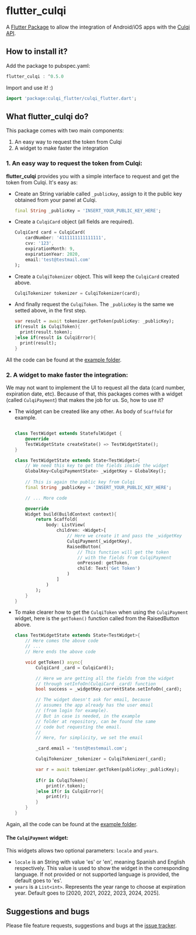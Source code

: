 # flutter_culqi

A [Flutter Package]() to allow the integration of Android/iOS apps with the [Culqi API](https://www.culqi.com/docs/#/).

## How to install it?

Add the package to pubspec.yaml:
```dart
flutter_culqi : ^0.5.0
```

Import and use it! :)
``` dart
import 'package:culqi_flutter/culqi_flutter.dart';
```

## What **flutter_culqi** do?

This package comes with two main components:
1. An easy way to request the token from Culqi
2. A widget to make faster the integration

### 1. An easy way to request the token from Culqi:

**flutter_culqi** provides you with a simple interface to request and get the token from Culqi. It's easy as:

+ Create an String variable called `_publicKey`, assign to it the public key obtained from your panel at Culqi.
    ```dart
    final String _publicKey = 'INSERT_YOUR_PUBLIC_KEY_HERE';
    ```
+ Create a `CulqiCard` object (all fields are required).
    ```dart
    CulqiCard card = CulqiCard(
        cardNumber: '4111111111111111',
        cvv: '123',
        expirationMonth: 9,
        expirationYear: 2020,
        email:'test@testmail.com'
    );
    ```
+ Create a `CulqiTokenizer` object. This will keep the `CulqiCard` created above.
    ```dart
    CulqiTokenizer tokenizer = CulqiTokenizer(card);
    ```
+ And finally request the `CulqiToken`. The `_publicKey` is the same we setted above, in the first step.
    ```dart
    var result = await tokenizer.getToken(publicKey: _publicKey);
    if(result is CulqiToken){
      print(result.token);
    }else if(result is CulqiError){
      print(result);
    }
    ```
All the code can be found at the [example folder](https://github.com/limonadev/flutter_culqi/tree/master/example).

### 2. A widget to make faster the integration:

We may not want to implement the UI to request all the data (card number, expiration date, etc). Because of that, this packages comes with a widget (called `CulqiPayment`) that makes the job for us. So, how to use it?

+ The widget can be created like any other. As body of `Scaffold` for example.
    ```dart

    class TestWidget extends StatefulWidget {
        @override
        TestWidgetState createState() => TestWidgetState();
    }

    class TestWidgetState extends State<TestWidget>{
        // We need this key to get the fields inside the widget
        GlobalKey<CulqiPaymentState> _widgetKey = GlobalKey();
        
        // This is again the public key from Culqi
        final String _publicKey = 'INSERT_YOUR_PUBLIC_KEY_HERE';

        // ... More code

        @override
        Widget build(BuildContext context){
            return Scaffold(
                body: ListView(
                    children: <Widget>[
                        // Here we create it and pass the _widgetKey
                        CulqiPayment(_widgetKey),
                        RaisedButton(
                            // This function will get the token
                            // with the fields from CulqiPayment
                            onPressed: getToken,
                            child: Text('Get Token')
                        )
                    ]
                )
            );
        }
    }
    ```
+ To make clearer how to get the `CulqiToken` when using the `CulqiPayment` widget, here is the `getToken()` function called from the RaisedButton above.
    ```dart
    class TestWidgetState extends State<TestWidget>{
        // Here comes the above code
        // ...
        // Here ends the above code

        void getToken() async{
            CulqiCard _card = CulqiCard();

            // Here we are getting all the fields from the widget
            // through setInfoOn(CulqiCard _card) function
            bool success = _widgetKey.currentState.setInfoOn(_card);

            // The widget doesn't ask for email, because 
            // assumes the app already has the user email  
            // (from login for example). 
            // But in case is needed, in the example
            // folder at repository, can be found the same 
            // code but requesting the email.
            //
            // Here, for simplicity, we set the email

            _card.email = 'test@testemail.com';

            CulqiTokenizer _tokenizer = CulqiTokenizer(_card);

            var r = await tokenizer.getToken(publicKey:_publicKey);
            
            if(r is CulqiToken){
                print(r.token);
            }else if(r is CulqiError){
                print(r);
            }
        }
    }
    ```
Again, all the code can be found at the [example folder](https://github.com/limonadev/flutter_culqi/tree/master/example).

#### The `CulqiPayment` widget:

This widgets allows two optional parameters: `locale` and `years`.
+ `locale` is an String with value 'es' or 'en', meaning Spanish and English respectively. This value is used to show the widget in the corresponding language. If not provided or not supported language is provided, the default goes to 'es'.
+ `years` is a `List<int>`. Represents the year range to choose at expiration year. Default goes to [2020, 2021, 2022, 2023, 2024, 2025].

## Suggestions and bugs

Please file feature requests, suggestions and bugs at the [issue tracker][tracker].

[tracker]: https://github.com/limonadev/flutter_culqi/issues